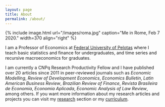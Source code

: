 ```yaml
---
layout: page
title: About
permalink: /about/
---
```


{% include image.html url="/images/roma.jpg" caption="Me in Rome, Feb 7 2020." width=370 align="right" %}

I am a Professor of Economics at <a class="tosu" href="http://portal.ufpel.edu.br/">Federal University of Pelotas</a> where I teach basic statistics and finance for undergraduates, and time series and recursive macroeconomics for graduates. 

I am currently a CNPq Research Productivity Fellow and I have published over 20 articles since 2011 in peer-reviewed journals such as <em>Economic Modelling</em>, <em>Review of Development Economics</em>, <em>Economics Bulletin</em>, <em>Latin American Business Review</em>, <em>Brazilian Review of Finance</em>, <em>Revista Brasileira de Economia</em>, <em>Economia Aplicada</em>, <em>Economic Analysis of Law Review</em>, among others. If you want more information about my research articles and projects you can visit my <a class="tosu" href="/research">research</a> section or my <a class="tosu" href="/cv">curriculum</a>.
